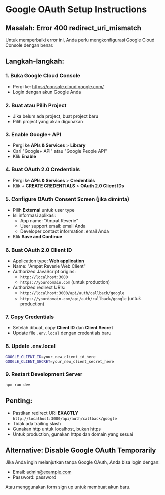# Google OAuth Setup Instructions

## Masalah: Error 400 redirect_uri_mismatch

Untuk memperbaiki error ini, Anda perlu mengkonfigurasi Google Cloud Console dengan benar.

## Langkah-langkah:

### 1. Buka Google Cloud Console

- Pergi ke: https://console.cloud.google.com/
- Login dengan akun Google Anda

### 2. Buat atau Pilih Project

- Jika belum ada project, buat project baru
- Pilih project yang akan digunakan

### 3. Enable Google+ API

- Pergi ke **APIs & Services** > **Library**
- Cari "Google+ API" atau "Google People API"
- Klik **Enable**

### 4. Buat OAuth 2.0 Credentials

- Pergi ke **APIs & Services** > **Credentials**
- Klik **+ CREATE CREDENTIALS** > **OAuth 2.0 Client IDs**

### 5. Configure OAuth Consent Screen (jika diminta)

- Pilih **External** untuk user type
- Isi informasi aplikasi:
  - App name: "Ampat Reverie"
  - User support email: email Anda
  - Developer contact information: email Anda
- Klik **Save and Continue**

### 6. Buat OAuth 2.0 Client ID

- Application type: **Web application**
- Name: "Ampat Reverie Web Client"
- Authorized JavaScript origins:
  - `http://localhost:3000`
  - `https://yourdomain.com` (untuk production)
- Authorized redirect URIs:
  - `http://localhost:3000/api/auth/callback/google`
  - `https://yourdomain.com/api/auth/callback/google` (untuk production)

### 7. Copy Credentials

- Setelah dibuat, copy **Client ID** dan **Client Secret**
- Update file `.env.local` dengan credentials baru

### 8. Update .env.local

```bash
GOOGLE_CLIENT_ID=your_new_client_id_here
GOOGLE_CLIENT_SECRET=your_new_client_secret_here
```

### 9. Restart Development Server

```bash
npm run dev
```

## Penting:

- Pastikan redirect URI **EXACTLY** `http://localhost:3000/api/auth/callback/google`
- Tidak ada trailing slash
- Gunakan http untuk localhost, bukan https
- Untuk production, gunakan https dan domain yang sesuai

## Alternative: Disable Google OAuth Temporarily

Jika Anda ingin melanjutkan tanpa Google OAuth, Anda bisa login dengan:

- Email: admin@example.com
- Password: password

Atau menggunakan form sign up untuk membuat akun baru.
